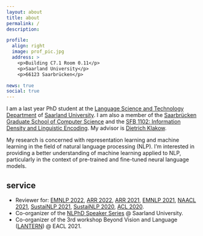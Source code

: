```yaml
---
layout: about
title: about
permalink: /
description: 

profile:
  align: right
  image: prof_pic.jpg
  address: >
    <p>Building C7.1 Room 0.11</p>
    <p>Saarland University</p>
    <p>66123 Saarbrücken</p>

news: true
social: true
---
```


I am a last year PhD student at the [Language Science and Technology Department](https://www.uni-saarland.de/en/department/lst.html) of [Saarland University](https://www.uni-saarland.de/en/home.html). I am also a member of the [Saarbrücken Graduate School of Computer Science](https://www.graduateschool-computerscience.de/) and the [SFB 1102: Information Density and Linguistic Encoding](http://www.sfb1102.uni-saarland.de/). My advisor is [Dietrich Klakow](https://scholar.google.de/citations?user=_HtGYmoAAAAJ&hl=en&oi=ao).

My research is concerned with representation learning and machine learning in the field of natural language processing (NLP). I’m interested in providing a better understanding of machine learning applied to NLP, particularly in the context of pre-trained and fine-tuned neural language models.

## service

- Reviewer for: [EMNLP 2022](https://2022.emnlp.org/), [ARR 2022](https://aclrollingreview.org/), [ARR 2021](https://aclrollingreview.org/), [EMNLP 2021](https://2021.emnlp.org/), [NAACL 2021](https://2021.naacl.org/), [SustaiNLP 2021](https://sites.google.com/view/sustainlp2021/home), [SustaiNLP 2020](https://sites.google.com/view/sustainlp2020/home), [ACL 2020](https://acl2020.org/).
- Co-organizer of the [NLPhD Speaker Series](https://sites.google.com/view/nlphd-saar/startseite) @ Saarland University.
- Co-organizer of the 3rd workshop Beyond Vision and Language ([LANTERN](https://aclanthology.org/2021.lantern-1.0/)) @ EACL 2021.

